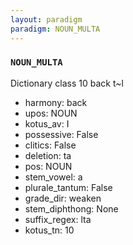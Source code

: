 ```yaml
---
layout: paradigm
paradigm: NOUN_MULTA
---
```

### ` NOUN_MULTA `

Dictionary class 10 back t~l
* harmony: back
* upos: NOUN
* kotus_av: I
* possessive: False
* clitics: False
* deletion: ta
* pos: NOUN
* stem_vowel: a
* plurale_tantum: False
* grade_dir: weaken
* stem_diphthong: None
* suffix_regex: lta
* kotus_tn: 10
